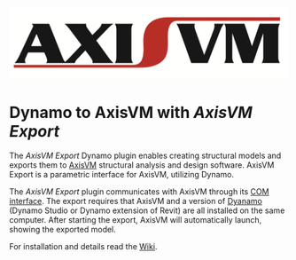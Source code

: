 ![alt text](https://github.com/AxisVM/DynamoToAxisVM/blob/master/Documentation/images/AxisVM%20logo.bmp)
# Dynamo to AxisVM with *AxisVM Export*

The *AxisVM Export* Dynamo plugin enables creating structural models and exports them to [AxisVM](https://www.axisvm.eu) structural analysis and design software. AxisVM Export is a parametric interface for AxisVM, utilizing Dynamo. 

The *AxisVM Export* plugin communicates with AxisVM through its [COM interface](http://axisvm.eu/axisvm_products_programming.html). The export requires that AxisVM and a version of [Dyanamo](http://dynamobim.org) (Dynamo Studio or Dynamo extension of Revit) are all installed on the same computer. After starting the export, AxisVM will automatically launch, showing the exported model.

For installation and details read the [Wiki](https://github.com/AxisVM/DynamoToAxisVM/wiki).

